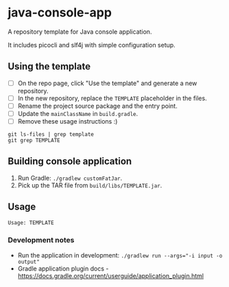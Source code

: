 # java-console-app
A repository template for Java console application.

It includes picocli and slf4j with simple configuration setup.

## Using the template
- [ ] On the repo page, click "Use the template" and generate a new repository.
- [ ] In the new repository, replace the `TEMPLATE` placeholder in the files.
- [ ] Rename the project source package and the entry point.
- [ ] Update the `mainClassName` in `build.gradle`.
- [ ] Remove these usage instructions :)

```
git ls-files | grep template
git grep TEMPLATE
```

## Building console application
1. Run Gradle: `./gradlew customFatJar`.
2. Pick up the TAR file from `build/libs/TEMPLATE.jar`.

## Usage

```bash
Usage: TEMPLATE
```

### Development notes

* Run the application in development: `./gradlew run --args="-i input -o output"`
* Gradle application plugin docs - https://docs.gradle.org/current/userguide/application_plugin.html 

